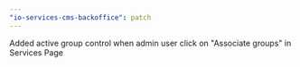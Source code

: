 ```yaml
---
"io-services-cms-backoffice": patch
---
```


Added active group control when admin user click on "Associate groups" in Services Page
